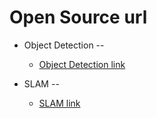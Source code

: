 # Open Source url

* Object Detection
--
  * [Object Detection link](https://github.com/facebookresearch/Detectron)

* SLAM
--
  * [SLAM link][link2]
  
[link2]: https://github.com/uzh-rpg/rpg_trajectory_evaluation

